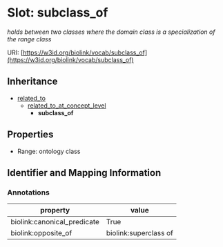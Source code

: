 # Slot: subclass_of
_holds between two classes where the domain class is a specialization of the range class_


URI: [https://w3id.org/biolink/vocab/subclass_of](https://w3id.org/biolink/vocab/subclass_of)




## Inheritance

* [related_to](related_to.md)
    * [related_to_at_concept_level](related_to_at_concept_level.md)
        * **subclass_of**



## Properties

 * Range: ontology class



## Identifier and Mapping Information





### Annotations

| property | value |
| --- | --- |
| biolink:canonical_predicate | True |
| biolink:opposite_of | biolink:superclass of |


